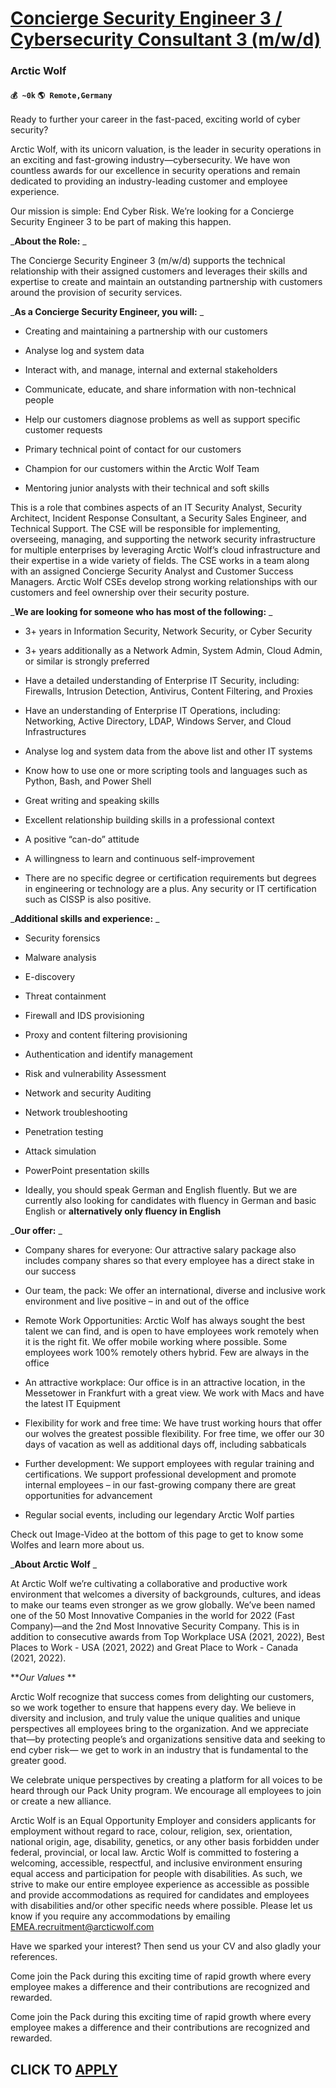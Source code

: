 # [Concierge Security Engineer 3 / Cybersecurity Consultant 3 (m/w/d)](https://www.remotewlb.com/apply/concierge-security-engineer-3-cybersecurity-consultant-3-m-w-d)  
### Arctic Wolf  
#### `💰 ~0k` `🌎 Remote,Germany`  

Ready to further your career in the fast-paced, exciting world of cyber security?

Arctic Wolf, with its unicorn valuation, is the leader in security operations in an exciting and fast-growing industry—cybersecurity. We have won countless awards for our excellence in security operations and remain dedicated to providing an industry-leading customer and employee experience.

Our mission is simple: End Cyber Risk. We’re looking for a Concierge Security Engineer 3 to be part of making this happen.

_**About the Role:** _

The Concierge Security Engineer 3 (m/w/d) supports the technical relationship with their assigned customers and leverages their skills and expertise to create and maintain an outstanding partnership with customers around the provision of security services.

_**As a Concierge Security Engineer, you will:** _

  * Creating and maintaining a partnership with our customers

  * Analyse log and system data

  * Interact with, and manage, internal and external stakeholders

  * Communicate, educate, and share information with non-technical people

  * Help our customers diagnose problems as well as support specific customer requests

  * Primary technical point of contact for our customers

  * Champion for our customers within the Arctic Wolf Team

  * Mentoring junior analysts with their technical and soft skills

This is a role that combines aspects of an IT Security Analyst, Security Architect, Incident Response Consultant, a Security Sales Engineer, and Technical Support. The CSE will be responsible for implementing, overseeing, managing, and supporting the network security infrastructure for multiple enterprises by leveraging Arctic Wolf’s cloud infrastructure and their expertise in a wide variety of fields. The CSE works in a team along with an assigned Concierge Security Analyst and Customer Success Managers. Arctic Wolf CSEs develop strong working relationships with our customers and feel ownership over their security posture.

_**We are looking for someone who has most of the following:** _

  * 3+ years in Information Security, Network Security, or Cyber Security

  * 3+ years additionally as a Network Admin, System Admin, Cloud Admin, or similar is strongly preferred

  * Have a detailed understanding of Enterprise IT Security, including: Firewalls, Intrusion Detection, Antivirus, Content Filtering, and Proxies

  * Have an understanding of Enterprise IT Operations, including: Networking, Active Directory, LDAP, Windows Server, and Cloud Infrastructures

  * Analyse log and system data from the above list and other IT systems

  * Know how to use one or more scripting tools and languages such as Python, Bash, and Power Shell

  * Great writing and speaking skills

  * Excellent relationship building skills in a professional context

  * A positive “can-do” attitude

  * A willingness to learn and continuous self-improvement

  * There are no specific degree or certification requirements but degrees in engineering or technology are a plus. Any security or IT certification such as CISSP is also positive.

_**Additional skills and experience:** _

  * Security forensics

  * Malware analysis

  * E-discovery

  * Threat containment

  * Firewall and IDS provisioning

  * Proxy and content filtering provisioning

  * Authentication and identify management

  * Risk and vulnerability Assessment

  * Network and security Auditing

  * Network troubleshooting

  * Penetration testing

  * Attack simulation

  * PowerPoint presentation skills

  * Ideally, you should speak German and English fluently. But we are currently also looking for candidates with fluency in German and basic English or **alternatively only fluency in English**

_**Our offer:** _

  * Company shares for everyone: Our attractive salary package also includes company shares so that every employee has a direct stake in our success

  * Our team, the pack: We offer an international, diverse and inclusive work environment and live positive – in and out of the office 

  * Remote Work Opportunities: Arctic Wolf has always sought the best talent we can find, and is open to have employees work remotely when it is the right fit. We offer mobile working where possible. Some employees work 100% remotely others hybrid. Few are always in the office

  * An attractive workplace: Our office is in an attractive location, in the Messetower in Frankfurt with a great view. We work with Macs and have the latest IT Equipment

  * Flexibility for work and free time: We have trust working hours that offer our wolves the greatest possible flexibility. For free time, we offer our 30 days of vacation as well as additional days off, including sabbaticals

  * Further development: We support employees with regular training and certifications. We support professional development and promote internal employees – in our fast-growing company there are great opportunities for advancement

  * Regular social events, including our legendary Arctic Wolf parties

Check out Image-Video at the bottom of this page to get to know some Wolfes and learn more about us.

_**About Arctic Wolf** _

At Arctic Wolf we’re cultivating a collaborative and productive work environment that welcomes a diversity of backgrounds, cultures, and ideas to make our teams even stronger as we grow globally. We’ve been named one of the 50 Most Innovative Companies in the world for 2022 (Fast Company)—and the 2nd Most Innovative Security Company. This is in addition to consecutive awards from Top Workplace USA (2021, 2022), Best Places to Work - USA (2021, 2022) and Great Place to Work - Canada (2021, 2022).

**_Our Values_ **

Arctic Wolf recognize that success comes from delighting our customers, so we work together to ensure that happens every day. We believe in diversity and inclusion, and truly value the unique qualities and unique perspectives all employees bring to the organization. And we appreciate that—by protecting people’s and organizations sensitive data and seeking to end cyber risk— we get to work in an industry that is fundamental to the greater good.

We celebrate unique perspectives by creating a platform for all voices to be heard through our Pack Unity program. We encourage all employees to join or create a new alliance.

Arctic Wolf is an Equal Opportunity Employer and considers applicants for employment without regard to race, colour, religion, sex, orientation, national origin, age, disability, genetics, or any other basis forbidden under federal, provincial, or local law. Arctic Wolf is committed to fostering a welcoming, accessible, respectful, and inclusive environment ensuring equal access and participation for people with disabilities. As such, we strive to make our entire employee experience as accessible as possible and provide accommodations as required for candidates and employees with disabilities and/or other specific needs where possible. Please let us know if you require any accommodations by emailing EMEA.recruitment@arcticwolf.com

Have we sparked your interest? Then send us your CV and also gladly your references.

Come join the Pack during this exciting time of rapid growth where every employee makes a difference and their contributions are recognized and rewarded.

Come join the Pack during this exciting time of rapid growth where every employee makes a difference and their contributions are recognized and rewarded.

  
## CLICK TO [APPLY](https://www.remotewlb.com/apply/concierge-security-engineer-3-cybersecurity-consultant-3-m-w-d)


